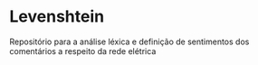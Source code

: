 # Levenshtein
Repositório para a análise léxica e definição de sentimentos dos comentários a respeito da rede elétrica
